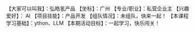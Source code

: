 【大家可以叫我】：弘皓氢产品 【坐标】：广州 【专业/职业】：私营企业主 【兴趣爱好】： AI 【项目技能】：产品开发 【组队情况】：未组队，快来一起！ 【本课程学习基础】：ython、LLM 【本期活动目标】：一起学习，快乐闯关！
